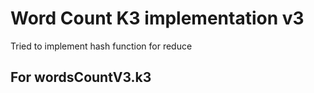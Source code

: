 Word Count K3 implementation v3
===============================

Tried to implement hash function for reduce 

For wordsCountV3.k3
-------------------


